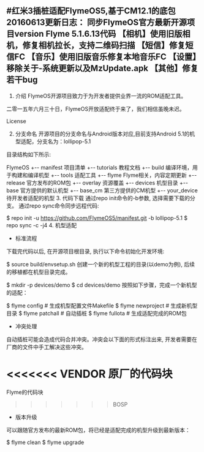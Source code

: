 #红米3插桩适配FlymeOS5,基于CM12.1的底包
20160613更新日志：
同步FlymeOS官方最新开源项目version Flyme 5.1.6.13代码
【相机】使用旧版相机，修复相机拉长，支持二维码扫描
【短信】修复短信FC
【音乐】使用旧版音乐修复本地音乐FC
【设置】移除关于-系统更新以及MzUpdate.apk
【其他】修复若干bug
--------------------------------------------
1. 介绍
FlymeOS开源项目致力于为开发者提供业界一流的ROM适配工具。

二零一五年六月三十日，FlymeOS开放适配终于来了，我们相信虽晚未迟。

License

2. 分支命名
开源项目的分支命名与Android版本对应,目前支持Android 5.1的机型适配，分支名为：lollipop-5.1

目录结构如下所示:

FlymeOS
 +-- manifest           项目清单
 +-- tutorials          教程文档
 +-- build              编译环境，用于构建和编译机型
 +-- tools              适配工具
 +-- flyme              Flyme相关，内容定期更新
      +-- release       官方发布的ROM包
      +-- overlay       资源覆盖
 +-- devices            机型目录
      +-- base          官方提供的默认机型
      +-- base_cm       第三方提供的CM机型
      +-- your_device   待开发者适配的机型
3. 代码下载
通过repo init命令的-b参数, 选择需要下载的分支。 通过repo sync命令同步远程代码:

$ repo init -u https://github.com/FlymeOS5/manifest.git -b lollipop-5.1
$ repo sync -c -j4
4. 机型适配
* 标准流程

下载完代码以后, 在开源项目根目录, 执行以下命令初始化开发环境:

$ source build/envsetup.sh
创建一个新的机型工程的目录(以demo为例), 后续的移植都在机型目录完成。

$ mkdir -p devices/demo
$ cd devices/demo
按照如下步骤，完成一个新机型的适配：

$ flyme config      # 生成机型配置文件Makefile
$ flyme newproject  # 生成新机型目录
$ flyme patchall    # 自动插桩
$ flyme fullota     # 生成适配完成的ROM包
* 冲突处理

自动插桩可能会造成代码合并冲突。冲突会以下面的形式标注出来, 开发者需要在厂商的文件中手工解决这些冲突。

<<<<<<< VENDOR
  原厂的代码块
=======
  Flyme的代码块
>>>>>>> BOSP
* 版本升级

可以跟随官方发布的最新ROM包，将已经是适配完成的机型升级到最新版本：

$ flyme clean
$ flyme upgrade

